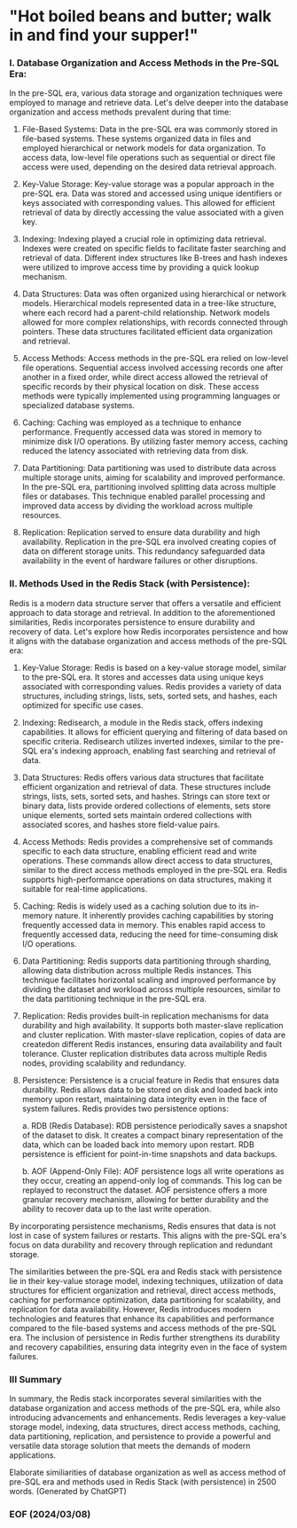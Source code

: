 # "Hot boiled beans and butter; walk in and find your supper!"

### I. Database Organization and Access Methods in the Pre-SQL Era:

In the pre-SQL era, various data storage and organization techniques were employed to manage and retrieve data. Let's delve deeper into the database organization and access methods prevalent during that time:

1. File-Based Systems: Data in the pre-SQL era was commonly stored in file-based systems. These systems organized data in files and employed hierarchical or network models for data organization. To access data, low-level file operations such as sequential or direct file access were used, depending on the desired data retrieval approach.

2. Key-Value Storage: Key-value storage was a popular approach in the pre-SQL era. Data was stored and accessed using unique identifiers or keys associated with corresponding values. This allowed for efficient retrieval of data by directly accessing the value associated with a given key.

3. Indexing: Indexing played a crucial role in optimizing data retrieval. Indexes were created on specific fields to facilitate faster searching and retrieval of data. Different index structures like B-trees and hash indexes were utilized to improve access time by providing a quick lookup mechanism.

4. Data Structures: Data was often organized using hierarchical or network models. Hierarchical models represented data in a tree-like structure, where each record had a parent-child relationship. Network models allowed for more complex relationships, with records connected through pointers. These data structures facilitated efficient data organization and retrieval.

5. Access Methods: Access methods in the pre-SQL era relied on low-level file operations. Sequential access involved accessing records one after another in a fixed order, while direct access allowed the retrieval of specific records by their physical location on disk. These access methods were typically implemented using programming languages or specialized database systems.

6. Caching: Caching was employed as a technique to enhance performance. Frequently accessed data was stored in memory to minimize disk I/O operations. By utilizing faster memory access, caching reduced the latency associated with retrieving data from disk.

7. Data Partitioning: Data partitioning was used to distribute data across multiple storage units, aiming for scalability and improved performance. In the pre-SQL era, partitioning involved splitting data across multiple files or databases. This technique enabled parallel processing and improved data access by dividing the workload across multiple resources.

8. Replication: Replication served to ensure data durability and high availability. Replication in the pre-SQL era involved creating copies of data on different storage units. This redundancy safeguarded data availability in the event of hardware failures or other disruptions.

### II. Methods Used in the Redis Stack (with Persistence):

Redis is a modern data structure server that offers a versatile and efficient approach to data storage and retrieval. In addition to the aforementioned similarities, Redis incorporates persistence to ensure durability and recovery of data. Let's explore how Redis incorporates persistence and how it aligns with the database organization and access methods of the pre-SQL era:

1. Key-Value Storage: Redis is based on a key-value storage model, similar to the pre-SQL era. It stores and accesses data using unique keys associated with corresponding values. Redis provides a variety of data structures, including strings, lists, sets, sorted sets, and hashes, each optimized for specific use cases.

2. Indexing: Redisearch, a module in the Redis stack, offers indexing capabilities. It allows for efficient querying and filtering of data based on specific criteria. Redisearch utilizes inverted indexes, similar to the pre-SQL era's indexing approach, enabling fast searching and retrieval of data.

3. Data Structures: Redis offers various data structures that facilitate efficient organization and retrieval of data. These structures include strings, lists, sets, sorted sets, and hashes. Strings can store text or binary data, lists provide ordered collections of elements, sets store unique elements, sorted sets maintain ordered collections with associated scores, and hashes store field-value pairs.

4. Access Methods: Redis provides a comprehensive set of commands specific to each data structure, enabling efficient read and write operations. These commands allow direct access to data structures, similar to the direct access methods employed in the pre-SQL era. Redis supports high-performance operations on data structures, making it suitable for real-time applications.

5. Caching: Redis is widely used as a caching solution due to its in-memory nature. It inherently provides caching capabilities by storing frequently accessed data in memory. This enables rapid access to frequently accessed data, reducing the need for time-consuming disk I/O operations.

6. Data Partitioning: Redis supports data partitioning through sharding, allowing data distribution across multiple Redis instances. This technique facilitates horizontal scaling and improved performance by dividing the dataset and workload across multiple resources, similar to the data partitioning technique in the pre-SQL era.

7. Replication: Redis provides built-in replication mechanisms for data durability and high availability. It supports both master-slave replication and cluster replication. With master-slave replication, copies of data are createdon different Redis instances, ensuring data availability and fault tolerance. Cluster replication distributes data across multiple Redis nodes, providing scalability and redundancy.

8. Persistence: Persistence is a crucial feature in Redis that ensures data durability. Redis allows data to be stored on disk and loaded back into memory upon restart, maintaining data integrity even in the face of system failures. Redis provides two persistence options:

   a. RDB (Redis Database): RDB persistence periodically saves a snapshot of the dataset to disk. It creates a compact binary representation of the data, which can be loaded back into memory upon restart. RDB persistence is efficient for point-in-time snapshots and data backups.

   b. AOF (Append-Only File): AOF persistence logs all write operations as they occur, creating an append-only log of commands. This log can be replayed to reconstruct the dataset. AOF persistence offers a more granular recovery mechanism, allowing for better durability and the ability to recover data up to the last write operation.

By incorporating persistence mechanisms, Redis ensures that data is not lost in case of system failures or restarts. This aligns with the pre-SQL era's focus on data durability and recovery through replication and redundant storage.

The similarities between the pre-SQL era and Redis stack with persistence lie in their key-value storage model, indexing techniques, utilization of data structures for efficient organization and retrieval, direct access methods, caching for performance optimization, data partitioning for scalability, and replication for data availability. However, Redis introduces modern technologies and features that enhance its capabilities and performance compared to the file-based systems and access methods of the pre-SQL era. The inclusion of persistence in Redis further strengthens its durability and recovery capabilities, ensuring data integrity even in the face of system failures.

### III Summary
In summary, the Redis stack incorporates several similarities with the database organization and access methods of the pre-SQL era, while also introducing advancements and enhancements. Redis leverages a key-value storage model, indexing, data structures, direct access methods, caching, data partitioning, replication, and persistence to provide a powerful and versatile data storage solution that meets the demands of modern applications.

Elaborate similiarities of database organization as well as access method of pre-SQL era and methods used in Redis Stack (with persistence) in 2500 words. (Generated by ChatGPT)

### EOF (2024/03/08)